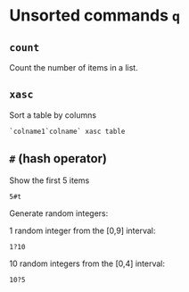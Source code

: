 # Unsorted commands `q`

## `count`

Count the number of items in a list.


## `xasc`


Sort a table by columns

~~~~
`colname1`colname` xasc table
~~~~


## `#` (hash operator)

Show the first 5 items

~~~~
5#t
~~~~


Generate random integers:

1 random integer from the [0,9] interval:

~~~~
1?10
~~~~


10 random integers from the [0,4] interval:

~~~~
10?5
~~~~
